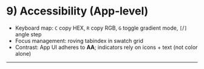 # 9) Accessibility (App‑level)

* Keyboard map: `C` copy HEX, `R` copy RGB, `G` toggle gradient mode, `[`/`]` angle step
* Focus management: roving tabindex in swatch grid
* Contrast: App UI adheres to **AA**; indicators rely on icons + text (not color alone)

---
